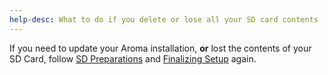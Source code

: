 ```yaml
---
help-desc: What to do if you delete or lose all your SD card contents
---
```


If you need to update your Aroma installation, **or** lost the contents of your SD Card, follow [SD Preparations](https://wiiu.hacks.guide/#/aroma/sd-preparation) and [Finalizing Setup](https://wiiu.hacks.guide/#/aroma/finalizing-setup) again.
